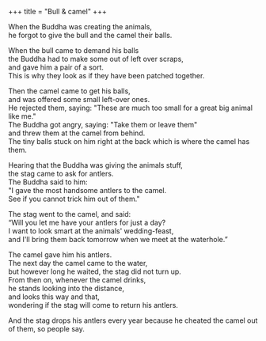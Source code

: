 +++
title = "Bull & camel"
+++

When the Buddha was creating the animals,  
he forgot to give the bull and the camel their balls.  

When the bull came to demand his balls  
the Buddha had to make some out of left over scraps,  
and gave him a pair of a sort.  
This is why they look as if they have been patched together.  

Then the camel came to get his balls,  
and was offered some small left-over ones.  
He rejected them, saying: "These are much too small for a great big animal like me."  
The Buddha got angry, saying: "Take them or leave them"  
and threw them at the camel from behind.  
The tiny balls stuck on him right at the back which is where the camel has them.

Hearing that the Buddha was giving the animals stuff,  
the stag came to ask for antlers.  
The Buddha said to him:  
"I gave the most handsome antlers to the camel.  
See if you cannot trick him out of them." 

The stag went to the camel, and said:  
“Will you let me have your antlers for just a day?  
I want to look smart at the animals' wedding-feast,  
and I'll bring them back tomorrow when we meet at the waterhole.”  

The camel gave him his antlers.  
The next day the camel came to the water,  
but however long he waited, the stag did not turn up.  
From then on, whenever the camel drinks,  
he stands looking into the distance,  
and looks this way and that,  
wondering if the stag will come to return his antlers. 

And the stag drops his antlers every year because he cheated the camel out of them, so people say.